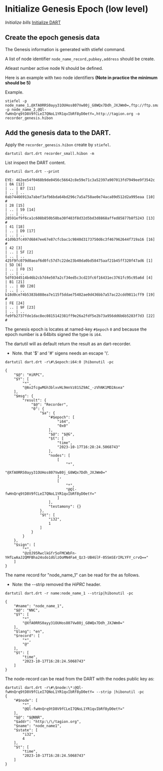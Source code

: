 # Initialize Genesis Epoch (low level)

*Initialize bills* [Initialize DART](/tech/guide/network_setup/initialize_dart)

## Create the epoch genesis data
The Genesis information is generated with stiefel command.

A list of node identifier `node_name_record,pubkey,address` should be create.

Atleast number active node N should be defined.

Here is an example with two node identifiers **(Note in practice the minimum should be 5)**

Example.
```
stiefel -p node_name_1,@XfA0RRS0ayy31OUHos807Vw80j_G8WQx7Ddh_JXJWm0=,ftp://ftp.smart.com -p node_name_2,@Ql-fwHnQrq9tD8V9fCLeI7QNoL1YR1qvIbRf8yD0etY=,http://tagion.org -o recorder_genesis.hibon
````

## Add the genesis data to the DART.

Apply the `recorder_genesis.hibon` create by `stiefel`.
```
dartutil dart.drt recorder_small.hibon -m
```

List inspect the DART content.

```
dartutil dart.drt --print

EYE: 462ee54f0468b9de0456c56642c8e59e71c3a52397a907013fd7949ee9f3542c
| 0A [12]
| .. | B7 [11]
| .. | .. 0ab74466913a7abef3afb6bda64bd296c7a5a758ae0e74aca89d512d2a995eaa [10] #
| 28 [15]
| .. | 59 [14]
| .. | .. 28591ef9f6ca1c608b850b58ba30f483f8d32d5bd3d8868affed85877b8f5243 [13] #
| 41 [18]
| .. | D9 [17]
| .. | .. 41d9b3fc497d6847ee67e87cfcbac1c9840d3173750d6c3f467962644f719a16 [16] #
| 42 [3]
| .. | 5F [2]
| .. | .. 425f9fc079d0aeaf6d0fc57d7c22de23b40da0bd58475aaf21b45ff320f47ad6 [1]
| 5D [6]
| .. | F0 [5]
| .. | .. 5df0344514b46b2cb7d4e507a2cf34ed5c3cd23fc6f16431ec3761fc95c95a6d [4]
| B1 [21]
| .. | 8D [20]
| .. | .. b18d0ce74b5383b888ea7e115f5ddae75482ae0d436bb7a57ac22cdd9811cff9 [19] #
| FE [24]
| .. | 9F [23]
| .. | .. fe9fb2737fde1dac8ec0815142381ff9e26a2fdf5e2b73a956dd6b6b5283f7d3 [22] #
```

The genesis epoch is locates at named-key `#$epoch` `0` and because the epoch number is a 64bits signed the type is `i64`.

The dartutil will as default return the result as an dart-recorder. 

- Note. that '$' and '#' sigens needs an escape '\\'.
```
dartutil dart.drt -r\#\$epoch:i64:0 |hibonutil -pc

{
    "$@": "HiRPC",
    "$Y": [
        "*",
        "@Av2fcgwMGh3blxvHL9mnVz81SZ9AC_-zVhNK1MD2Asea"
    ],
    "$msg": {
        "result": {
            "$@": "Recorder",
            "0": {
                "$a": {
                    "#$epoch": [
                        "i64",
                        "0x0"
                    ],
                    "$@": "$@G",
                    "$t": [
                        "time",
                        "2023-10-17T16:28:24.5068743"
                    ],
                    "nodes": [
                        [
                            "*",
                            "@XfA0RRS0ayy31OUHos807Vw80j_G8WQx7Ddh_JXJWm0="
                        ],
                        [
                            "*",
                            "@Ql-fwHnQrq9tD8V9fCLeI7QNoL1YR1qvIbRf8yD0etY="
                        ]
                    ],
                    "testamony": {}
                },
                "$t": [
                    "i32",
                    1
                ]
            }
        }
    },
    "$sign": [
        "*",
        "@zOJ95RwclkGfr5oFMCWbFn-YHfLwAaJ2QMFBha24sdo1dGlzOoMN4Fa4_Qz3-UB4GlF-05SmSErIRLYFY_crvQ=="
    ]
}
```

The name record for "node_name_1" can be read for the as follows.

- Note: the --strip removed the *HiPRC* header.

```
dartutil dart.drt -r name:node_name_1 --strip|hibonutil -pc

{
    "#name": "node_name_1",
    "$@": "NNC",
    "$Y": [
        "*",
        "@XfA0RRS0ayy31OUHos807Vw80j_G8WQx7Ddh_JXJWm0="
    ],
    "$lang": "en",
    "$record": [
        "*",
        "@"
    ],
    "$t": [
        "time",
        "2023-10-17T16:28:24.5068743"
    ]
}
```
The node-record can be read from the DART with the nodes public key as:

```
dartutil dart.drt -r\#\$node:\*:@Ql-fwHnQrq9tD8V9fCLeI7QNoL1YR1qvIbRf8yD0etY= --strip |hibonutil -pc
{
    "#$node": [
        "*",
        "@Ql-fwHnQrq9tD8V9fCLeI7QNoL1YR1qvIbRf8yD0etY="
    ],
    "$@": "$@NNR",
    "$addr": "http:\/\/tagion.org",
    "$name": "node_name1",
    "$state": [
        "i32",
        4
    ],
    "$t": [
        "time",
        "2023-10-17T16:28:24.5068743"
    ]
}
```
